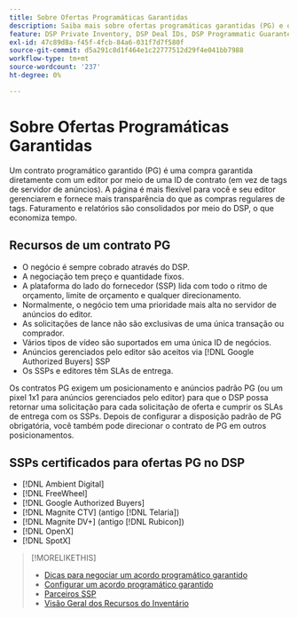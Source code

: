 ```yaml
---
title: Sobre Ofertas Programáticas Garantidas
description: Saiba mais sobre ofertas programáticas garantidas (PG) e quais SSPs são certificados para fornecê-las.
feature: DSP Private Inventory, DSP Deal IDs, DSP Programmatic Guaranteed Deals
exl-id: 47c89d8a-f45f-4fcb-84a6-031f7d7f580f
source-git-commit: d5a291c8d1f464e1c22777512d29f4e041bb7988
workflow-type: tm+mt
source-wordcount: '237'
ht-degree: 0%

---
```


# Sobre Ofertas Programáticas Garantidas

Um contrato programático garantido (PG) é uma compra garantida diretamente com um editor por meio de uma ID de contrato (em vez de tags de servidor de anúncios). A página é mais flexível para você e seu editor gerenciarem e fornece mais transparência do que as compras regulares de tags. Faturamento e relatórios são consolidados por meio do DSP, o que economiza tempo.

## Recursos de um contrato PG

* O negócio é sempre cobrado através do DSP.
* A negociação tem preço e quantidade fixos.
* A plataforma do lado do fornecedor (SSP) lida com todo o ritmo de orçamento, limite de orçamento e qualquer direcionamento.
* Normalmente, o negócio tem uma prioridade mais alta no servidor de anúncios do editor.
* As solicitações de lance não são exclusivas de uma única transação ou comprador.
* Vários tipos de vídeo são suportados em uma única ID de negócios.
* Anúncios gerenciados pelo editor são aceitos via [!DNL Google Authorized Buyers] SSP
* Os SSPs e editores têm SLAs de entrega.

Os contratos PG exigem um posicionamento e anúncios padrão PG (ou um pixel 1x1 para anúncios gerenciados pelo editor) para que o DSP possa retornar uma solicitação para cada solicitação de oferta e cumprir os SLAs de entrega com os SSPs. Depois de configurar a disposição padrão de PG obrigatória, você também pode direcionar o contrato de PG em outros posicionamentos.

## SSPs certificados para ofertas PG no DSP

* [!DNL Ambient Digital]
* [!DNL FreeWheel]
* [!DNL Google Authorized Buyers]
* [!DNL Magnite CTV] (antigo [!DNL Telaria])
* [!DNL Magnite DV+] (antigo [!DNL Rubicon])
* [!DNL OpenX]
* [!DNL SpotX]

>[!MORELIKETHIS]
>
>* [Dicas para negociar um acordo programático garantido](/help/dsp/inventory/programmatic-guaranteed-tips.md)
>* [Configurar um acordo programático garantido](programmatic-guaranteed-set-up.md)
>* [Parceiros SSP](ssp-partners.md)
>* [Visão Geral dos Recursos do Inventário](inventory-overview.md)
